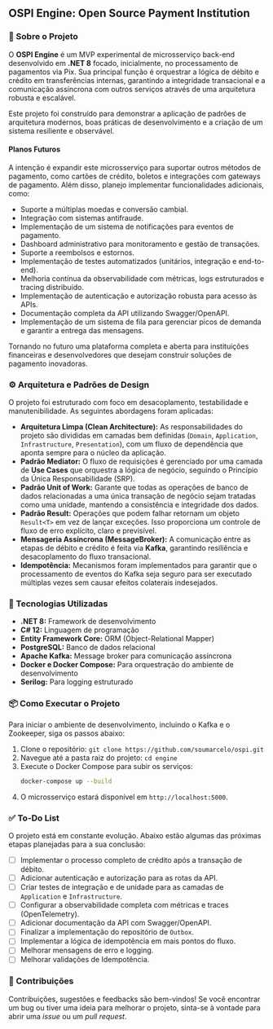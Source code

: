 ﻿## OSPI Engine: Open Source Payment Institution

### 📖 Sobre o Projeto

O **OSPI Engine** é um MVP experimental de microsserviço back-end desenvolvido em **.NET 8** focado, inicialmente, no processamento de pagamentos via Pix. Sua principal função é orquestrar a lógica de débito e crédito em transferências internas, garantindo a integridade transacional e a comunicação assíncrona com outros serviços através de uma arquitetura robusta e escalável.

Este projeto foi construído para demonstrar a aplicação de padrões de arquitetura modernos, boas práticas de desenvolvimento e a criação de um sistema resiliente e observável.

#### Planos Futuros

A intenção é expandir este microsserviço para suportar outros métodos de pagamento, como cartões de crédito, boletos e integrações com gateways de pagamento. Além disso, planejo implementar funcionalidades adicionais, como:
  * Suporte a múltiplas moedas e conversão cambial.
  * Integração com sistemas antifraude.
  * Implementação de um sistema de notificações para eventos de pagamento.
  * Dashboard administrativo para monitoramento e gestão de transações.
  * Suporte a reembolsos e estornos.
  * Implementação de testes automatizados (unitários, integração e end-to-end).
  * Melhoria contínua da observabilidade com métricas, logs estruturados e tracing distribuído.
  * Implementação de autenticação e autorização robusta para acesso às APIs.
  * Documentação completa da API utilizando Swagger/OpenAPI.
  * Implementação de um sistema de fila para gerenciar picos de demanda e garantir a entrega das mensagens.

Tornando no futuro uma plataforma completa e aberta para instituições financeiras e desenvolvedores que desejam construir soluções de pagamento inovadoras.

### ⚙️ Arquitetura e Padrões de Design

O projeto foi estruturado com foco em desacoplamento, testabilidade e manutenibilidade. As seguintes abordagens foram aplicadas:

  * **Arquitetura Limpa (Clean Architecture):** As responsabilidades do projeto são divididas em camadas bem definidas (`Domain`, `Application`, `Infrastructure`, `Presentation`), com um fluxo de dependência que aponta sempre para o núcleo da aplicação.
  * **Padrão Mediator:** O fluxo de requisições é gerenciado por uma camada de **Use Cases** que orquestra a lógica de negócio, seguindo o Princípio da Única Responsabilidade (SRP).
  * **Padrão Unit of Work:** Garante que todas as operações de banco de dados relacionadas a uma única transação de negócio sejam tratadas como uma unidade, mantendo a consistência e integridade dos dados.
  * **Padrão Result:** Operações que podem falhar retornam um objeto `Result<T>` em vez de lançar exceções. Isso proporciona um controle de fluxo de erro explícito, claro e previsível.
  * **Mensageria Assíncrona (MessageBroker):** A comunicação entre as etapas de débito e crédito é feita via **Kafka**, garantindo resiliência e desacoplamento do fluxo transacional.
  * **Idempotência:** Mecanismos foram implementados para garantir que o processamento de eventos do Kafka seja seguro para ser executado múltiplas vezes sem causar efeitos colaterais indesejados.

### 🚀 Tecnologias Utilizadas

  * **.NET 8:** Framework de desenvolvimento
  * **C\# 12:** Linguagem de programação
  * **Entity Framework Core:** ORM (Object-Relational Mapper)
  * **PostgreSQL:** Banco de dados relacional
  * **Apache Kafka:** Message broker para comunicação assíncrona
  * **Docker e Docker Compose:** Para orquestração do ambiente de desenvolvimento
  * **Serilog:** Para logging estruturado

### 📦 Como Executar o Projeto

Para iniciar o ambiente de desenvolvimento, incluindo o Kafka e o Zookeeper, siga os passos abaixo:

1.  Clone o repositório: `git clone https://github.com/soumarcelo/ospi.git`
2.  Navegue até a pasta raiz do projeto: `cd engine`
3.  Execute o Docker Compose para subir os serviços:
    ```bash
    docker-compose up --build
    ```
4.  O microsserviço estará disponível em `http://localhost:5000`.

### ✅ To-Do List

O projeto está em constante evolução. Abaixo estão algumas das próximas etapas planejadas para a sua conclusão:

  * [ ] Implementar o processo completo de crédito após a transação de débito.
  * [ ] Adicionar autenticação e autorização para as rotas da API.
  * [ ] Criar testes de integração e de unidade para as camadas de `Application` e `Infrastructure`.
  * [ ] Configurar a observabilidade completa com métricas e traces (OpenTelemetry).
  * [ ] Adicionar documentação da API com Swagger/OpenAPI.
  * [ ] Finalizar a implementação do repositório de `Outbox`.
  * [ ] Implementar a lógica de idempotência em mais pontos do fluxo.
  * [ ] Melhorar mensagens de erro e logging.
  * [ ] Melhorar validações de Idempotência.

### 🙋 Contribuições

Contribuições, sugestões e feedbacks são bem-vindos\! Se você encontrar um bug ou tiver uma ideia para melhorar o projeto, sinta-se à vontade para abrir uma *issue* ou um *pull request*.